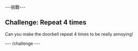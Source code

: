 \---挑戰\---

## Challenge: Repeat 4 times

Can you make the doorbell repeat 4 times to be really annoying!

\--- /challenge \---